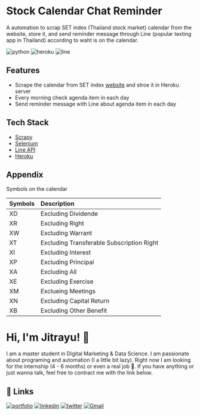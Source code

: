 
# Stock Calendar Chat Reminder

A automation to scrap SET index (Thailand stock market) calendar from the website, store it, and send reminder message through Line (popular texting app in Thailand) according to waht is on the calendar.

![python](https://img.shields.io/badge/Python-14354C?style=for-the-badge&logo=python&logoColor=white)
![heroku](https://img.shields.io/badge/Heroku-430098?style=for-the-badge&logo=heroku&logoColor=white)
![line](https://aleen42.github.io/badges/src/line.svg)

## Features

- Scrape the calendar from SET index [website](https://www.set.or.th/set/xcalendar.do?eventType=&index=0&language=en&country=US) and stroe it in Heroku server
- Every morning check agenda item in each day
- Send reminder message with Line about agenda item in each day
## Tech Stack

- [Scrapy](https://scrapy.org)
- [Selenium](https://www.selenium.dev)
- [Line API](https://developers.line.biz/en/docs/messaging-api/overview/)
- [Heroku](https://www.heroku.com)

## Appendix

Symbols on the calendar

| Symbols| Description |
|:---|:---|
|XD|Excluding Dividende|
|XR|Excluding Right|
|XW|Excluding Warrant|
|XT|Excluding Transferable Subscription Right|
|XI|Excluding Interest|
|XP|Excluding Principal|
|XA|Excluding All|
|XE|Excluding Exercise|
|XM|Exclueing Meetings|
|XN|Excluding Capital Return|
|XB|Excluding Other Benefit|

# Hi, I'm Jitrayu! 👋

I am a master student in Digital Marketing & Data Science. I am passionate about programing and automation (I a little bit lazy). Right now I am looking for the internship (4 - 6 months) or even a real job 🤣. If you have anything or just wanna talk, feel free to contract me with the link below.


## 🔗 Links
[![portfolio](https://img.shields.io/badge/my_portfolio-000?style=for-the-badge&logo=ko-fi&logoColor=white)](https://jitrayu-punrattanapongs.notion.site/Jitrayu-Punrattanapongs-84fab5f082cd4150b2b16872f71bba9d)
[![linkedin](https://img.shields.io/badge/linkedin-0A66C2?style=for-the-badge&logo=linkedin&logoColor=white)](https://www.linkedin.com/in/jitrayu-punrattanapongs/)
[![twitter](https://img.shields.io/badge/twitter-1DA1F2?style=for-the-badge&logo=twitter&logoColor=white)](https://twitter.com/mahora65)
[![Gmail](https://img.shields.io/badge/Gmail-D14836?style=for-the-badge&logo=gmail&logoColor=white)](mailto:jitrayu.p@gmail.com)


